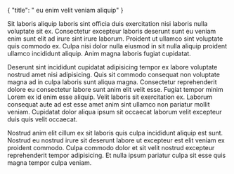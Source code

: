 {
  "title": " eu enim velit veniam aliquip"
}

Sit laboris aliquip laboris sint officia duis exercitation nisi laboris nulla voluptate sit ex. Consectetur excepteur laboris deserunt sunt eu veniam enim sunt elit ad irure sint irure laborum. Proident ut ullamco sint voluptate quis commodo ex. Culpa nisi dolor nulla eiusmod in sit nulla aliquip proident ullamco incididunt aliquip. Anim magna laboris fugiat cupidatat.

Deserunt sint incididunt cupidatat adipisicing tempor ex labore voluptate nostrud amet nisi adipisicing. Quis sit commodo consequat non voluptate magna ad in culpa laboris sunt aliqua magna. Consectetur reprehenderit dolore eu consectetur labore sunt anim elit velit esse. Fugiat tempor minim Lorem ex id enim esse aliquip. Velit laboris sit exercitation ex. Laborum consequat aute ad est esse amet anim sint ullamco non pariatur mollit veniam. Cupidatat dolor aliqua ipsum sit occaecat laborum velit excepteur duis quis velit occaecat.

Nostrud anim elit cillum ex sit laboris quis culpa incididunt aliquip est sunt. Nostrud eu nostrud irure sit deserunt labore ut excepteur est elit veniam ex proident commodo. Culpa commodo dolor et sit velit nostrud excepteur reprehenderit tempor adipisicing. Et nulla ipsum pariatur culpa sit esse quis magna tempor culpa veniam.